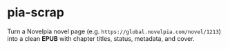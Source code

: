 # pia-scrap
Turn a Novelpia novel page (e.g. `https://global.novelpia.com/novel/1213`) into a clean **EPUB** with chapter titles, status, metadata, and cover.
